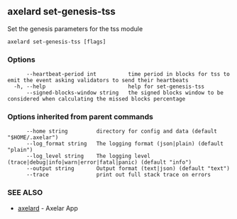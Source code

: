 ## axelard set-genesis-tss

Set the genesis parameters for the tss module

```
axelard set-genesis-tss [flags]
```

### Options

```
      --heartbeat-period int          time period in blocks for tss to emit the event asking validators to send their heartbeats
  -h, --help                          help for set-genesis-tss
      --signed-blocks-window string   the signed blocks window to be considered when calculating the missed blocks percentage
```

### Options inherited from parent commands

```
      --home string         directory for config and data (default "$HOME/.axelar")
      --log_format string   The logging format (json|plain) (default "plain")
      --log_level string    The logging level (trace|debug|info|warn|error|fatal|panic) (default "info")
      --output string       Output format (text|json) (default "text")
      --trace               print out full stack trace on errors
```

### SEE ALSO

- [axelard](axelard.md)	 - Axelar App
